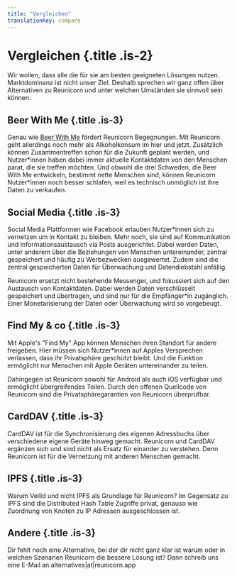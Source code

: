 ```yaml
---
title: "Vergleichen"
translationKey: compare
---
```


# Vergleichen {.title .is-2}

Wir wollen, dass alle die für sie am besten geeigneten Lösungen nutzen.
Marktdominanz ist nicht unser Ziel.
Deshalb sprechen wir ganz offen über Alternativen zu Reunicorn und unter welchen Umständen sie sinnvoll sein können.

## Beer With Me {.title .is-3}

Genau wie [Beer With Me](https://beerwithme.se/) fördert Reunicorn Begegnungen.
Mit Reunicorn geht allerdings noch mehr als Alkoholkonsum im hier und jetzt.
Zusätzlich können Zusammentreffen schon für die Zukunft geplant werden, und Nutzer\*innen haben dabei immer aktuelle Kontaktdaten von den Menschen parat, die sie treffen möchten.
Und obwohl die drei Schweden, die Beer With Me entwickeln, bestimmt nette Menschen sind, können Reunicorn Nutzer\*innen noch besser schlafen, weil es technisch unmöglich ist ihre Daten zu verkaufen.

## Social Media {.title .is-3}

Social Media Plattformen wie Facebook erlauben Nutzer\*innen sich zu vernetzen um in Kontakt zu bleiben.
Mehr noch, sie sind auf Kommunikation und Informationsaustausch via Posts ausgerichtet.
Dabei werden Daten, unter anderem über die Beziehungen von Menschen untereinander, zentral gespeichert und häufig zu Werbezwecken ausgewertet.
Zudem sind die zentral gespeicherten Daten für Überwachung und Datendiebstahl anfällig.

Reunicorn ersetzt nicht bestehende Messenger, und fokussiert sich auf den Austausch von Kontaktdaten.
Dabei werden Daten verschlüsselt gespeichert und übertragen, und sind nur für die Empfänger\*in zugänglich.
Einer Monetarisierung der Daten oder Überwachung wird so vorgebeugt.

## Find My & co {.title .is-3}

Mit Apple's "Find My" App können Menschen ihren Standort für andere freigeben.
Hier müssen sich Nutzer\*innen auf Apples Versprechen verlassen, dass ihr Privatsphäre geschützt bleibt.
Und die Funktion ermöglicht nur Menschen mit Apple Geräten untereinander zu teilen.

Dahingegen ist Reunicorn sowohl für Android als auch iOS verfügbar und ermöglicht übergreifendes Teilen.
Durch den offenen Quellcode von Reunicorn sind die Privatsphäregarantien von Reunicorn überprüfbar.

## CardDAV {.title .is-3}

CardDAV ist für die Synchronisierung des eigenen Adressbuchs über verschiedene eigene Geräte hinweg gemacht.
Reunicorn und CardDAV ergänzen sich und sind nicht als Ersatz für einander zu verstehen.
Denn Reunicorn ist für die Vernetzung mit anderen Menschen gemacht.

## IPFS {.title .is-3}

Warum Veilid und nicht IPFS als Grundlage für Reunicorn?
Im Gegensatz zu IPFS sind die Distributed Hash Table Zugriffe privat, genauso wie Zuordnung von Knoten zu IP Adressen ausgeschlossen ist.

## Andere {.title .is-3}

Dir fehlt noch eine Alternative, bei der dir nicht ganz klar ist warum oder in welchen Szenarien Reunicorn die bessere Lösung ist?
Dann schreib uns eine E-Mail an alternatives|at|reunicorn.app
